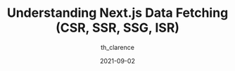 ---
author: th_clarence
date: 2021-09-02
permalink: false
publisher: thepracticaldev
tags:
  - nextjs
  - data-fetching
target_url: https://dev.to/theodorusclarence/understanding-next-js-data-fetching-csr-ssr-ssg-isr-1nff
title: Understanding Next.js Data Fetching (CSR, SSR, SSG, ISR)
---